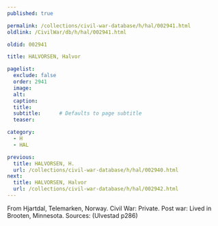 ```yaml
---
published: true

permalink: /collections/civil-war-database/h/hal/002941.html
oldlink: /CivilWar/db/h/hal/002941.html

oldid: 002941

title: HALVORSEN, Halvor

pagelist:
  exclude: false
  order: 2941
  image: 
  alt:
  caption:
  title:
  subtitle:      # Defaults to page subtitle
  teaser:

category: 
  - H 
  - HAL

previous:
  title: HALVORSEN, H.
  url: /collections/civil-war-database/h/hal/002940.html  
next:
  title: HALVORSEN, Halvor
  url: /collections/civil-war-database/h/hal/002942.html   
---
```

From Hjartdal, Telemarken, Norway. Civil War: Private. Post war: Lived in Brooten, Minnesota. Sources: (Ulvestad p286)